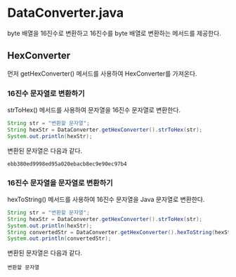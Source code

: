 # DataConverter.java

byte 배열을 16진수로 변환하고 16진수를 byte 배열로 변환하는 메서드를 제공한다.

## HexConverter

먼저 getHexConverter() 메서드를 사용하여 HexConverter를 가져온다.

### 16진수 문자열로 변환하기

strToHex() 메서드를 사용하여 문자열을 16진수 문자열로 변환한다.

```java
String str = "변환할 문자열"; 
String hexStr = DataConverter.getHexConverter().strToHex(str);
System.out.println(hexStr);
```

변환된 문자열은 다음과 같다.

```shell
ebb380ed9998ed95a020ebacb8ec9e90ec97b4
```

### 16진수 문자열을 문자열로 변환하기

hexToString() 메서드를 사용하여 16진수 문자열을 Java 문자열로 변환한다.

```java
String str = "변환할 문자열";
String hexStr = DataConverter.getHexConverter().strToHex(str);
System.out.println(hexStr);
String convertedStr = DataConverter.getHexConverter().hexToString(hexStr);
System.out.println(convertedStr);
```

변환된 문자열은 다음과 같다.

```shell
변환할 문자열
```
